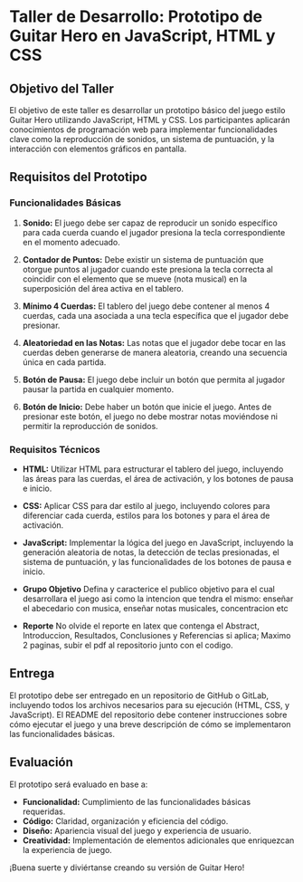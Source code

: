 # Taller de Desarrollo: Prototipo de Guitar Hero en JavaScript, HTML y CSS

## Objetivo del Taller
El objetivo de este taller es desarrollar un prototipo básico del juego estilo Guitar Hero utilizando JavaScript, HTML y CSS. Los participantes aplicarán conocimientos de programación web para implementar funcionalidades clave como la reproducción de sonidos, un sistema de puntuación, y la interacción con elementos gráficos en pantalla.

## Requisitos del Prototipo

### Funcionalidades Básicas

1. **Sonido:** El juego debe ser capaz de reproducir un sonido específico para cada cuerda cuando el jugador presiona la tecla correspondiente en el momento adecuado.

2. **Contador de Puntos:** Debe existir un sistema de puntuación que otorgue puntos al jugador cuando este presiona la tecla correcta al coincidir con el elemento que se mueve (nota musical) en la superposición del área activa en el tablero.

3. **Mínimo 4 Cuerdas:** El tablero del juego debe contener al menos 4 cuerdas, cada una asociada a una tecla específica que el jugador debe presionar.

4. **Aleatoriedad en las Notas:** Las notas que el jugador debe tocar en las cuerdas deben generarse de manera aleatoria, creando una secuencia única en cada partida.

5. **Botón de Pausa:** El juego debe incluir un botón que permita al jugador pausar la partida en cualquier momento.

6. **Botón de Inicio:** Debe haber un botón que inicie el juego. Antes de presionar este botón, el juego no debe mostrar notas moviéndose ni permitir la reproducción de sonidos.

### Requisitos Técnicos

- **HTML:** Utilizar HTML para estructurar el tablero del juego, incluyendo las áreas para las cuerdas, el área de activación, y los botones de pausa e inicio.

- **CSS:** Aplicar CSS para dar estilo al juego, incluyendo colores para diferenciar cada cuerda, estilos para los botones y para el área de activación.

- **JavaScript:** Implementar la lógica del juego en JavaScript, incluyendo la generación aleatoria de notas, la detección de teclas presionadas, el sistema de puntuación, y las funcionalidades de los botones de pausa e inicio.

- **Grupo Objetivo** Defina y caracterice el publico objetivo para el cual desarrollara el juego asi como la intencion que tendra el mismo: enseñar el abecedario con musica, enseñar notas musicales, concentracion etc

- **Reporte** No olvide el reporte en latex que contenga el Abstract, Introduccion, Resultados, Conclusiones y Referencias si aplica; Maximo 2 paginas, subir el pdf al repositorio junto con el codigo.

## Entrega

El prototipo debe ser entregado en un repositorio de GitHub o GitLab, incluyendo todos los archivos necesarios para su ejecución (HTML, CSS, y JavaScript). El README del repositorio debe contener instrucciones sobre cómo ejecutar el juego y una breve descripción de cómo se implementaron las funcionalidades básicas.

## Evaluación

El prototipo será evaluado en base a:

- **Funcionalidad:** Cumplimiento de las funcionalidades básicas requeridas.
- **Código:** Claridad, organización y eficiencia del código.
- **Diseño:** Apariencia visual del juego y experiencia de usuario.
- **Creatividad:** Implementación de elementos adicionales que enriquezcan la experiencia de juego.

¡Buena suerte y diviértanse creando su versión de Guitar Hero!
